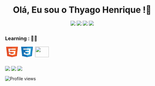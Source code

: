 <h1 align="center">Olá, Eu sou o Thyago Henrique !👋 </h1>

<div align="center">
<img height="150em" src="https://github-profile-summary-cards.vercel.app/api/cards/profile-details?username=ThyagoHSR&theme=tokyonight"/> 
<img height="150em" src="https://github-readme-stats.vercel.app/api?username=ThyagoHSR&show_icons=true&theme=tokyonight&include_all_commits=true&count_private=false&hide_border=true"/> <img height="150em" src="https://github-readme-stats.vercel.app/api/top-langs/?username=ThyagoHSR&layout=compact&langs_count=7&theme=tokyonight&hide_border=true"/> <img height="150em" src="https://github-readme-streak-stats.herokuapp.com/?user=amandavsadev&theme=tokyonight&hide_border=true"/>

 ##
</div>
  
<div>
  <h3>Learning : 👨‍💻</h3><img align="center" alt="" height="35" width="45" src="https://raw.githubusercontent.com/devicons/devicon/master/icons/html5/html5-original.svg">
  <img align="center" alt="" height="35" width="45" src="https://raw.githubusercontent.com/devicons/devicon/master/icons/css3/css3-original.svg">
  <img align="center" alt="" height="35" width="45" src="https://cdn.jsdelivr.net/gh/devicons/devicon/icons/javascript/javascript-original.svg">
  </div>
  
##
 
<div>
<!--CONTATOS -->
  <a href="https://www.linkedin.com/in/thyagohenrique2021/" target="_blank"><img src="https://img.shields.io/badge/-LinkedIn-%230077B5?style=for-the-badge&logo=linkedin&logoColor=white" target="_blank"></a> 
  <a href = "mailto:thyagohsr18@gmail.com"><img src="https://img.shields.io/badge/Gmail-D14836?style=for-the-badge&logo=gmail&logoColor=white" target="_blank"></a>
  <a href="https://www.instagram.com/thyagohsr" target="_blank"><img src="https://img.shields.io/badge/Instagram-E4405F?style=for-the-badge&logo=instagram&logoColor=white"></a>
 <p align="left"> <img src="https://komarev.com/ghpvc/?username=thyagohsr&color=blueviolet" alt="Profile views"/></p>
</div>


